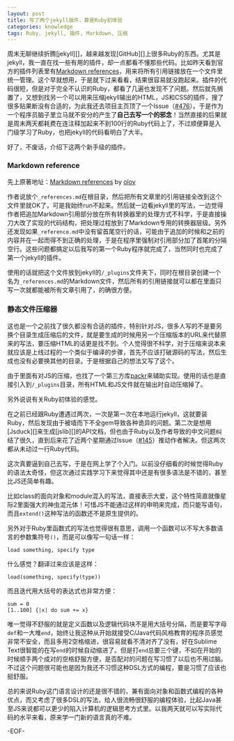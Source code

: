 ```yaml
---
layout: post
title: 写了两个jekyll插件，算是Ruby初体验
categories: knowledge
tags: Ruby, jekyll, 插件, Markdown, 压缩
---
```


周末无聊继续折腾[jekyll][]，越来越发现[GitHub][]上很多Ruby的东西。尤其是jekyll，我一直在找一些有用的插件，却一点都看不懂那些代码。比如昨天看到官方的插件列表里有[Markdown references][]，用来将所有引用链接放在一个文件里统一管理。这个早就想用，于是就下过来看看，结果很容易就没跑起来。插件的代码很短，但是对于完全不认识的Ruby，都看了几遍也发现不了问题。然后就先搁置了，又想到找另一个可以用来压缩jekyll输出的HTML，JS和CSS的插件，搜了很多贴果断没有合适的，为此我还去项目主页顶了一个Issue（[#476](https://github.com/mojombo/jekyll/issues/476)）。于是作为一个程序员脑子里立马就不安分的产生了**自己去写一个的邪念**！当然直接的后果就是周末两天都耗费在连注释加起来不到100行的Ruby代码上了，不过顺便算是入门级学习了Ruby，也把jekyll的代码看明白了大半。

好了，不废话，介绍下这两个新手级的插件。

### Markdown reference

先上原著地址：[Markdown references][] by [olov](https://github.com/olov)

作者说放个`_references.md`在根目录，然后把所有文章里的引用链接全改到这个文件里就OK了，可是我始终run不起来。然后就一边看jekyll里的写法，一边觉得作者把追加Markdown引用部分放在所有转换器里的处理方式不科学，于是直接操刀大改了实现的代码结构，把处理过程放到了Markdown专用的转换器层级。另外还发现如果`_reference.md`中没有留首尾空行的话，可能由于追加的时候和之前的内容并在一起而得不到正确的处理，于是在程序里强制对引用部分加了首尾的分隔空行。这些问题都搞定以后我写的第一个Ruby程序就完成了，当然同时也完成了第一个jekyll的插件。

<script src="https://gist.github.com/2758753.js?file=references.rb"></script>

使用的话就把这个文件放到jekyll的`/_plugins`文件夹下，同时在根目录创建一个名为`_references.md`的Markdown文件，然后所有的引用链接就可以都在里面只写一次就都能被所有文章引用了，的确很方便。

### 静态文件压缩器

这也是一个之前找了很久都没有合适的插件，特别针对JS，很多人写的不是要另换个目录生成压缩后的文件，就是要生成的时候用另一个压缩版本的URL来代替原来的写法，要压缩HTML的话更是找不到。个人觉得很不科学，对于压缩来说本来就应该是上线过程的一个类似于编译的步骤，首先不应该打破源码的写法，然后生成也没有必要换其他的目录。于是根据自己的想法又写了这个。

<script src="https://gist.github.com/2758691.js?file=compressor.rb"></script>

由于里面有对JS的压缩，也找了一个第三方库[packr](https://github.com/jcoglan/packr)来辅助实现。使用的话也是直接引入到`/_plugins`目录，所有HTML和JS文件就在输出时自动压缩掉了。

另外说说有关Ruby初体验的感觉。

在之前已经跟Ruby遭遇过两次，一次是第一次在本地运行jekyll，这就要装Ruby，然后发现由于被墙而下不全gem导致各种诡异的问题。第二次是想用[Jsduck][]来生成[jslib][]的API文档，但也由于Ruby以及作者导致的中文问题纠结了很久，直到后来花了近两个星期通过Issue（[#145](https://github.com/senchalabs/jsduck/issues/145)）推动作者解决。但这两次都从未动过一行Ruby代码。

这次真要逼到自己去写，于是在网上学了个入门。以前没仔细看的时候觉得Ruby的语法太奇怪，但这次通过实践学习下来觉得其中还是有很多语法是不错的，甚至比JS还简单有趣。

比如class的面向对象和module混入的写法，直接表示大爱，这个特性简直就像星际2里面强大的神虫混元体！可惜JS不能通过这样的申明来完成，而只能写语句，而且`extend()`这种写法的函数还不是原生提供的。

另外对于Ruby里函数式的写法也觉得很有意思，调用一个函数可以不写大多数语言的参数集符号`()`，而是可以像写一句话一样：

	load something, specify type

什么感觉？翻译过来应该是这样：

	load(something, specify(type))

而且迭代用大括号的表达式也非常方便：

	sum = 0
	[1..100] {|x| do sum += x}

唯一觉得不舒服的就是定义函数以及逻辑代码块不是用大括号分隔，而是要写字母`def`和一大堆`end`，始终让我这种从开始就接受C/Java代码风格教育的程序员感觉非常不安全，而且多用2空格缩进，很容易就看不清对齐了没有，好在Sublime Text很智能的在写`end`的时候自动缩进了。但是打`end`总要三个键，不如在开始的时候顺手两个成对的空格舒服方便，是否配对的问题在写习惯了以后也不用过脑。不过这个问题很可能也是因为我还不习惯这种DSL方式的编程，要是习惯了应该也挺舒服。

总的来说Ruby这门语言设计的还是很不错的，兼有面向对象和函数式编程的各种优点，而又考虑了很多DSL的写法，给人很流畅很舒服的编程体验，比起Java甚至JS来说都可以更少的陷入计算机的逻辑思考方式里。以我两天就可以写实际代码的水平来看，原来学一门新的语言真的不难。

-EOF-

[Markdown references]: https://gist.github.com/961336

